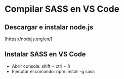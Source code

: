 # Compilar SASS en VS Code

## Descargar e instalar node.js
[https://nodejs.org/en/]

## Instalar SASS en VS Code

* Abrir consola: shift + ctrl + ñ
* Ejecutar el comando: npm install -g sass
